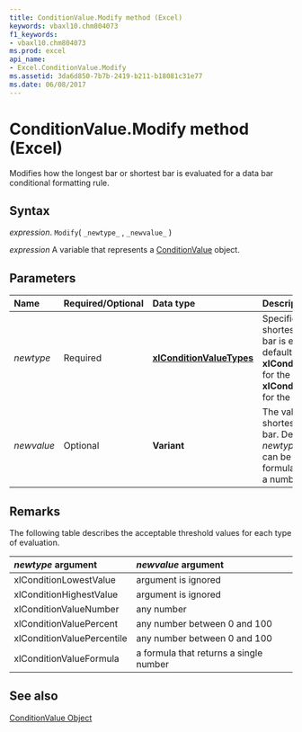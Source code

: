 ```yaml
---
title: ConditionValue.Modify method (Excel)
keywords: vbaxl10.chm804073
f1_keywords:
- vbaxl10.chm804073
ms.prod: excel
api_name:
- Excel.ConditionValue.Modify
ms.assetid: 3da6d850-7b7b-2419-b211-b18081c31e77
ms.date: 06/08/2017
---
```



# ConditionValue.Modify method (Excel)

Modifies how the longest bar or shortest bar is evaluated for a data bar conditional formatting rule. 


## Syntax

 _expression_. `Modify`( `_newtype_` , `_newvalue_` )

 _expression_ A variable that represents a [ConditionValue](Excel.ConditionValue.md) object.


## Parameters



|Name|Required/Optional|Data type|Description|
|:-----|:-----|:-----|:-----|
| _newtype_|Required| **[xlConditionValueTypes](Excel.XlConditionValueTypes.md)**|Specifies how the shortest bar or longest bar is evaluated. The default value is  **xlConditionLowestValue** for the shortest bar and **xlConditionHighestValue** for the longest bar.|
| _newvalue_|Optional| **Variant**|The value assigned to the shortest or longest data bar. Depending on the  _newtype_ argument, this can be a number or a formula that evaluates to a number.|

## Remarks

The following table describes the acceptable threshold values for each type of evaluation.



|**_newtype_ argument**|**_newvalue_ argument**|
|:-----|:-----|
|xlConditionLowestValue|argument is ignored|
|xlConditionHighestValue|argument is ignored|
|xlConditionValueNumber|any number|
|xlConditionValuePercent|any number between 0 and 100 |
|xlConditionValuePercentile|any number between 0 and 100|
|xlConditionValueFormula|a formula that returns a single number|

## See also


[ConditionValue Object](Excel.ConditionValue.md)

